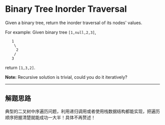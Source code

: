 # Binary Tree Inorder Traversal #

Given a binary tree, return the inorder traversal of its nodes' values.

For example:
Given binary tree `[1,null,2,3]`,
```
   1
    \
     2
    /
   3
```
return `[1,3,2]`. 

**Note:** Recursive solution is trivial, could you do it iteratively?

---

## 解题思路 ##
典型的二叉树中序遍历问题，利用递归调用或者使用栈数据结构都能实现，把遍历顺序把握清楚就能成功一大半！具体不再赘述！